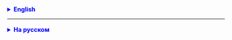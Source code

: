 

<details style="margin-top: 16px">
  <summary style="cursor: pointer; color: blue;"><b>English</b></summary>

1. Manually reproduce all the code written in class in your project.
2. Test authentication and authorization using Postman.

</details>

<hr>

<details style="margin-top: 16px">
  <summary style="cursor: pointer; color: blue;"><b>На русском</b></summary>

1. В своём проекте вручную воспроизвести весь код, который писали на занятии.
2. Протестировать работу аутентификации и авторизации при помощи Постмана.

</details>


